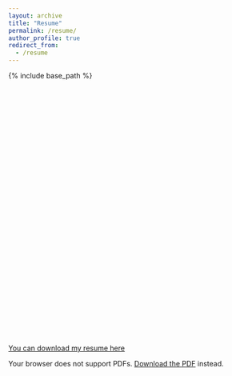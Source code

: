 ```yaml
---
layout: archive
title: "Resume"
permalink: /resume/
author_profile: true
redirect_from:
  - /resume
---
```


{% include base_path %}






<div id="viewer" style="width: 100%; height: 500px;"></div>
<script type="text/javascript" src="https://cloudpdf.io/viewer.min.js"></script>
<script>
  const config = { 
    documentId: 'c724b57e-8e2b-49cd-bdca-34eb176c2709',
    darkMode: true, 
  };
  CloudPDF(config, document.getElementById('viewer')).then((instance) => {
    
  });
</script>


<!-- 
Go here to upload a new version of my CV:
https://www.embedpdf.com/org/7357/document/3436620a-4753-4b8f-bae8-dbea7d49bace/embed

-->

[You can download my resume here](http://manuelacollis.github.io/files/current_CV_Manuela_R_Collis.pdf)



<object data="files/current_CV_Manuela_R_Collis.pdf" type="application/pdf" width="100%" height="600px">
  <p>Your browser does not support PDFs. <a href="files/current_CV_Manuela_R_Collis.pdf">Download the PDF</a> instead.</p>
</object>